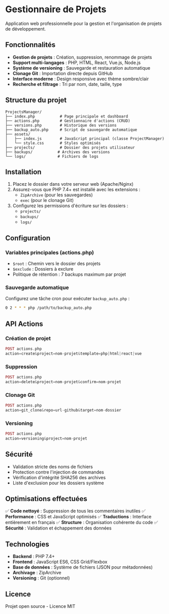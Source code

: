 # Gestionnaire de Projets

Application web professionnelle pour la gestion et l'organisation de projets de développement.

## Fonctionnalités

- **Gestion de projets** : Création, suppression, renommage de projets
- **Support multi-langages** : PHP, HTML, React, Vue.js, Node.js
- **Système de versioning** : Sauvegarde et restauration automatique
- **Clonage Git** : Importation directe depuis GitHub
- **Interface moderne** : Design responsive avec thème sombre/clair
- **Recherche et filtrage** : Tri par nom, date, taille, type

## Structure du projet

```
ProjectsManager/
├── index.php           # Page principale et dashboard
├── actions.php         # Gestionnaire d'actions (CRUD)
├── versions.php        # Historique des versions
├── backup_auto.php     # Script de sauvegarde automatique
├── assets/
│   ├── index.js        # JavaScript principal (classe ProjectManager)
│   └── style.css       # Styles optimisés
├── projects/           # Dossier des projets utilisateur
├── backups/           # Archives des versions
└── logs/              # Fichiers de logs
```

## Installation

1. Placez le dossier dans votre serveur web (Apache/Nginx)
2. Assurez-vous que PHP 7.4+ est installé avec les extensions :
   - `ZipArchive` (pour les sauvegardes)
   - `exec` (pour le clonage Git)
3. Configurez les permissions d'écriture sur les dossiers :
   - `projects/`
   - `backups/`
   - `logs/`

## Configuration

### Variables principales (actions.php)
- `$root` : Chemin vers le dossier des projets
- `$exclude` : Dossiers à exclure
- Politique de rétention : 7 backups maximum par projet

### Sauvegarde automatique
Configurez une tâche cron pour exécuter `backup_auto.php` :
```bash
0 2 * * * php /path/to/backup_auto.php
```

## API Actions

### Création de projet
```php
POST actions.php
action=create&project=nom-projet&template=php|html|react|vue
```

### Suppression
```php
POST actions.php
action=delete&project=nom-projet&confirm=nom-projet
```

### Clonage Git
```php
POST actions.php
action=git_clone&repo=url-github&target=nom-dossier
```

### Versioning
```php
POST actions.php
action=versioning&project=nom-projet
```

## Sécurité

- Validation stricte des noms de fichiers
- Protection contre l'injection de commandes
- Vérification d'intégrité SHA256 des archives
- Liste d'exclusion pour les dossiers système

## Optimisations effectuées

✅ **Code nettoyé** : Suppression de tous les commentaires inutiles
✅ **Performance** : CSS et JavaScript optimisés
✅ **Traductions** : Interface entièrement en français
✅ **Structure** : Organisation cohérente du code
✅ **Sécurité** : Validation et échappement des données

## Technologies

- **Backend** : PHP 7.4+
- **Frontend** : JavaScript ES6, CSS Grid/Flexbox
- **Base de données** : Système de fichiers (JSON pour métadonnées)
- **Archivage** : ZipArchive
- **Versioning** : Git (optionnel)

## Licence

Projet open source - Licence MIT